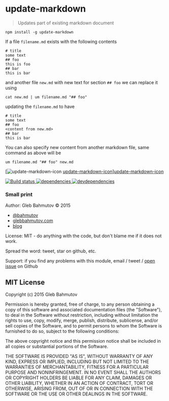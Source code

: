 # update-markdown

> Updates part of existing markdown document

    npm install -g update-markdown

If a file `filename.md` exists with the following contents

    # title
    some text
    ## foo
    this is foo
    ## bar
    this is bar

and another file `new.md` with new text for section `## foo` we can replace it using

    cat new.md | um filename.md "## foo"

updating the `filename.md` to have

    # title
    some text
    ## foo
    <content from new.md>
    ## bar
    this is bar

You can also specify new content from another markdown file, same command as above will be

    um filename.md "## foo" new.md

[![update-markdown-icon] [update-markdown-icon]][update-markdown-icon]

[![Build status][update-markdown-ci-image] ][update-markdown-ci-url]
[![dependencies][update-markdown-dependencies-image] ][update-markdown-dependencies-url]
[![devdependencies][update-markdown-devdependencies-image] ][update-markdown-devdependencies-url]

### Small print

Author: Gleb Bahmutov &copy; 2015

+ [@bahmutov](https://twitter.com/bahmutov)
+ [glebbahmutov.com](http://glebbahmutov.com)
+ [blog](http://glebbahmutov.com/blog/)

License: MIT - do anything with the code, but don't blame me if it does not work.

Spread the word: tweet, star on github, etc.

Support: if you find any problems with this module, email / tweet /
[open issue](https://github.com/bahmutov/update-markdown/issues) on Github

## MIT License

Copyright (c) 2015 Gleb Bahmutov

Permission is hereby granted, free of charge, to any person
obtaining a copy of this software and associated documentation
files (the "Software"), to deal in the Software without
restriction, including without limitation the rights to use,
copy, modify, merge, publish, distribute, sublicense, and/or sell
copies of the Software, and to permit persons to whom the
Software is furnished to do so, subject to the following
conditions:

The above copyright notice and this permission notice shall be
included in all copies or substantial portions of the Software.

THE SOFTWARE IS PROVIDED "AS IS", WITHOUT WARRANTY OF ANY KIND,
EXPRESS OR IMPLIED, INCLUDING BUT NOT LIMITED TO THE WARRANTIES
OF MERCHANTABILITY, FITNESS FOR A PARTICULAR PURPOSE AND
NONINFRINGEMENT. IN NO EVENT SHALL THE AUTHORS OR COPYRIGHT
HOLDERS BE LIABLE FOR ANY CLAIM, DAMAGES OR OTHER LIABILITY,
WHETHER IN AN ACTION OF CONTRACT, TORT OR OTHERWISE, ARISING
FROM, OUT OF OR IN CONNECTION WITH THE SOFTWARE OR THE USE OR
OTHER DEALINGS IN THE SOFTWARE.

[update-markdown-icon]: https://nodei.co/npm/update-markdown.png?downloads=true
[update-markdown-url]: https://npmjs.org/package/update-markdown
[update-markdown-ci-image]: https://travis-ci.org/bahmutov/update-markdown.svg?branch=master
[update-markdown-ci-url]: https://travis-ci.org/bahmutov/update-markdown
[update-markdown-dependencies-image]: https://david-dm.org/bahmutov/update-markdown.svg
[update-markdown-dependencies-url]: https://david-dm.org/bahmutov/update-markdown
[update-markdown-devdependencies-image]: https://david-dm.org/bahmutov/update-markdown/dev-status.svg
[update-markdown-devdependencies-url]: https://david-dm.org/bahmutov/update-markdown#info=devDependencies

